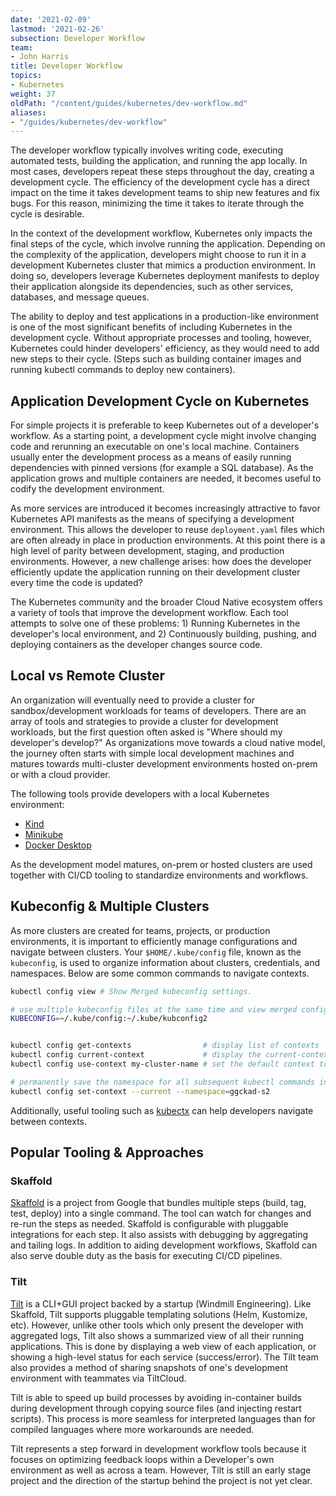 ```yaml
---
date: '2021-02-09'
lastmod: '2021-02-26'
subsection: Developer Workflow
team:
- John Harris
title: Developer Workflow
topics:
- Kubernetes
weight: 37
oldPath: "/content/guides/kubernetes/dev-workflow.md"
aliases:
- "/guides/kubernetes/dev-workflow"
---
```


The developer workflow typically involves writing code, executing automated
tests, building the application, and running the app locally. In most cases,
developers repeat these steps throughout the day, creating a development cycle.
The efficiency of the development cycle has a direct impact on the time it takes
development teams to ship new features and fix bugs. For this reason, minimizing
the time it takes to iterate through the cycle is desirable.

In the context of the development workflow, Kubernetes only impacts the final
steps of the cycle, which involve running the application. Depending on the
complexity of the application, developers might choose to run it in a
development Kubernetes cluster that mimics a production environment. In doing
so, developers leverage Kubernetes deployment manifests to deploy their
application alongside its dependencies, such as other services, databases, and
message queues.

The ability to deploy and test applications in a production-like environment is
one of the most significant benefits of including Kubernetes in the development
cycle. Without appropriate processes and tooling, however, Kubernetes could
hinder developers' efficiency, as they would need to add new steps to their
cycle. (Steps such as building container images and running kubectl commands to
deploy new containers).

## Application Development Cycle on Kubernetes

For simple projects it is preferable to keep Kubernetes out of a developer's
workflow. As a starting point, a development cycle might involve changing code
and rerunning an executable on one's local machine. Containers usually enter the
development process as a means of easily running dependencies with pinned
versions (for example a SQL database). As the application grows and multiple
containers are needed, it becomes useful to codify the development environment.

As more services are introduced it becomes increasingly attractive to favor
Kubernetes API manifests as the means of specifying a development environment.
This allows the developer to reuse `deployment.yaml` files which are often
already in place in production environments. At this point there is a high level
of parity between development, staging, and production environments. However, a
new challenge arises: how does the developer efficiently update the application
running on their development cluster every time the code is updated?

The Kubernetes community and the broader Cloud Native ecosystem offers a variety
of tools that improve the development workflow. Each tool attempts to solve one
of these problems: 1) Running Kubernetes in the developer's local environment,
and 2) Continuously building, pushing, and deploying containers as the developer
changes source code.

## Local vs Remote Cluster

An organization will eventually need to provide a cluster for
sandbox/development workloads for teams of developers. There are an array of
tools and strategies to provide a cluster for development workloads, but the
first question often asked is "Where should my developer's develop?" As
organizations move towards a cloud native model, the journey often starts with
simple local development machines and matures towards multi-cluster development
environments hosted on-prem or with a cloud provider.

The following tools provide developers with a local Kubernetes environment:

- [Kind](https://kind.sigs.k8s.io/)
- [Minikube](https://kubernetes.io/docs/tasks/tools/install-minikube/)
- [Docker Desktop](https://www.docker.com/products/docker-desktop)

As the development model matures, on-prem or hosted clusters are used together
with CI/CD tooling to standardize environments and workflows.

## Kubeconfig & Multiple Clusters

As more clusters are created for teams, projects, or production environments, it
is important to efficiently manage configurations and navigate between clusters.
Your `$HOME/.kube/config` file, known as the `kubeconfig`, is used to organize
information about clusters, credentials, and namespaces. Below are some common
commands to navigate contexts.

```sh
kubectl config view # Show Merged kubeconfig settings.

# use multiple kubeconfig files at the same time and view merged config
KUBECONFIG=~/.kube/config:~/.kube/kubconfig2


kubectl config get-contexts                # display list of contexts
kubectl config current-context             # display the current-context
kubectl config use-context my-cluster-name # set the default context to my-cluster-name

# permanently save the namespace for all subsequent kubectl commands in that context.
kubectl config set-context --current --namespace=ggckad-s2
```

Additionally, useful tooling such as
[kubectx](https://github.com/ahmetb/kubectx) can help developers navigate
between contexts.

## Popular Tooling & Approaches

### Skaffold

[Skaffold](https://github.com/GoogleContainerTools/skaffold) is a project from Google that bundles multiple steps (build, tag, test, deploy) into a single command.
The tool can watch for changes and re-run the steps as needed.
Skaffold is configurable with pluggable integrations for each step.
It also assists with debugging by aggregating and tailing logs.
In addition to aiding development workflows, Skaffold can also serve double duty as the basis for executing CI/CD pipelines.

### Tilt

[Tilt](https://github.com/windmilleng/tilt) is a CLI+GUI project backed by a startup (Windmill Engineering).
Like Skaffold, Tilt supports pluggable templating solutions (Helm, Kustomize, etc).
However, unlike other tools which only present the developer with aggregated logs, Tilt also shows a summarized view of all their running applications.
This is done by displaying a web view of each application, or showing a high-level status for each service (success/error).
The Tilt team also provides a method of sharing snapshots of one's development environment with teammates via TiltCloud.

Tilt is able to speed up build processes by avoiding in-container builds during development through copying source files (and injecting restart scripts).
This process is more seamless for interpreted languages than for compiled languages where more workarounds are needed.

Tilt represents a step forward in development workflow tools because it focuses on optimizing feedback loops within a Developer's own environment as well as across a team.
However, Tilt is still an early stage project and the direction of the startup behind the project is not yet clear.
